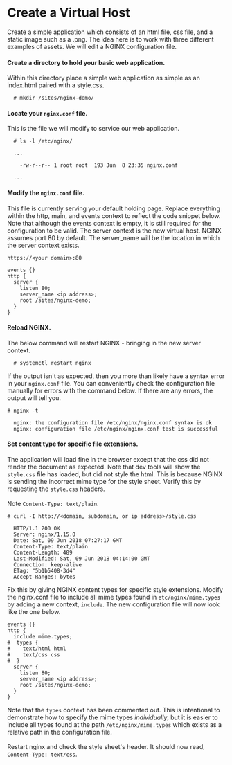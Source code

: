 # Create a Virtual Host
Create a simple application which consists of an html file, css file, and a static image such as a .png. The idea here is to work with three different examples of assets. We will edit a NGINX configuration file.

#### Create a directory to hold your basic web application.

Within this directory place a simple web application as simple as an index.html paired with a style.css.

```console
  # mkdir /sites/nginx-demo/
```
#### Locate your `nginx.conf` file.
This is the file we will modify to service our web application.
```console
  # ls -l /etc/nginx/

  ...

    -rw-r--r-- 1 root root  193 Jun  8 23:35 nginx.conf

  ...
```
#### Modify the `nginx.conf` file.
This file is currently serving your default holding page. Replace everything within the http, main, and events context to reflect the code snippet below. Note that although the events context is empty, it is still required for the configuration to be valid. The server context is the new virtual host. NGINX assumes port 80 by default. The server_name will be the location in which the server context exists.

`https://<your domain>:80`

```nginx
events {}
http {
  server {
    listen 80;
    server_name <ip address>;
    root /sites/nginx-demo;
  }
}
```

#### Reload NGINX.

The below command will restart NGINX - bringing in the new server context.

```console
  # systemctl restart nginx
```
If the output isn't as expected, then you more than likely have a syntax error in your `nginx.conf` file. You can conveniently check the configuration file manually for errors with the command below. If there are any errors, the output will tell you.

```console
# nginx -t

  nginx: the configuration file /etc/nginx/nginx.conf syntax is ok
  nginx: configuration file /etc/nginx/nginx.conf test is successful
```



#### Set content type for specific file extensions.

The application will load fine in the browser except that the css did not render the document as expected. Note that dev tools will show the `style.css` file has loaded, but did not style the html. This is because NGINX is sending the incorrect mime type for the style sheet. Verify this by requesting the `style.css` headers.
<br>
<br>
Note `Content-Type: text/plain`.

```console
# curl -I http://<domain, subdomain, or ip address>/style.css

  HTTP/1.1 200 OK
  Server: nginx/1.15.0
  Date: Sat, 09 Jun 2018 07:27:17 GMT
  Content-Type: text/plain
  Content-Length: 489
  Last-Modified: Sat, 09 Jun 2018 04:14:00 GMT
  Connection: keep-alive
  ETag: "5b1b5408-3d4"
  Accept-Ranges: bytes
```

Fix this by giving NGINX content types for specific style extensions. Modify the nginx.conf file to include all mime types found in `etc/nginx/mime.types` by adding a new context, `include`. The new configuration file will now look like the one below.

```nginx
events {}
http {
  include mime.types;
#  types {
#    text/html html
#    text/css css
#  }
  server {
    listen 80;
    server_name <ip address>;
    root /sites/nginx-demo;
  }
}
```
Note that the `types` context has been commented out. This is intentional to demonstrate how to specify the mime types _individually_, but it is easier to include all types found at the path `/etc/nginx/mime.types` which exists as a relative path in the configuration file.
<br>
<br>
Restart nginx and check the style sheet's header. It should now read, `Content-Type: text/css`.
